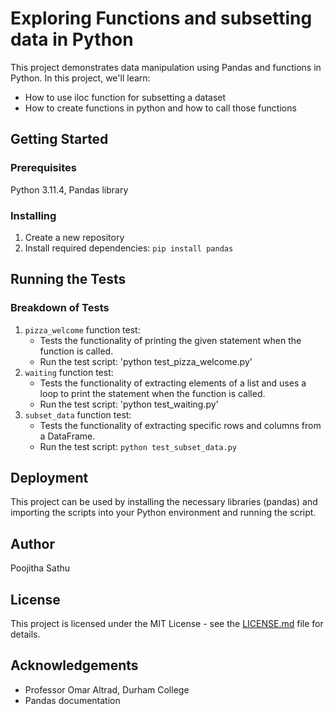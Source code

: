 # Exploring Functions and subsetting data in Python
This project demonstrates data manipulation using Pandas and functions in Python. In this project, we'll learn: 
- How to use iloc function for subsetting a dataset 
- How to create functions in python and how to call those functions

## Getting Started

### Prerequisites
Python 3.11.4, Pandas library

### Installing
1. Create a new repository
2. Install required dependencies: `pip install pandas`

## Running the Tests

### Breakdown of Tests

1. `pizza_welcome` function test:
   - Tests the functionality of printing the given statement when the function is called.
   - Run the test script: 'python test_pizza_welcome.py'
2. `waiting` function test:
   - Tests the functionality of extracting elements of a list and uses a loop to print the statement when the function is called.
   - Run the test script: 'python test_waiting.py'
3. `subset_data` function test:
   - Tests the functionality of extracting specific rows and columns from a DataFrame.
   - Run the test script: `python test_subset_data.py`

## Deployment
This project can be used by installing the necessary libraries (pandas) and importing the scripts into your Python environment and running the script.

## Author
Poojitha Sathu

## License
This project is licensed under the MIT License - see the [LICENSE.md](https://github.com/poojithasathu/LearnPythonFunctions/blob/main/LICENSE.md) file for details.

## Acknowledgements
- Professor Omar Altrad, Durham College
- Pandas documentation

